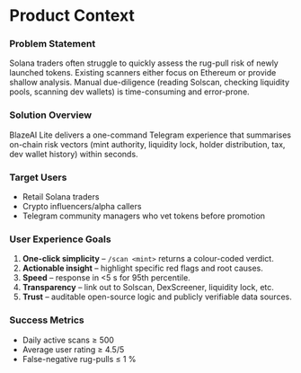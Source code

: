 # Product Context

### Problem Statement
Solana traders often struggle to quickly assess the rug-pull risk of newly launched tokens. Existing scanners either focus on Ethereum or provide shallow analysis. Manual due-diligence (reading Solscan, checking liquidity pools, scanning dev wallets) is time-consuming and error-prone.

### Solution Overview
BlazeAI Lite delivers a one-command Telegram experience that summarises on-chain risk vectors (mint authority, liquidity lock, holder distribution, tax, dev wallet history) within seconds.

### Target Users
* Retail Solana traders
* Crypto influencers/alpha callers
* Telegram community managers who vet tokens before promotion

### User Experience Goals
1. **One-click simplicity** – `/scan <mint>` returns a colour-coded verdict.
2. **Actionable insight** – highlight specific red flags and root causes.
3. **Speed** – response in <5 s for 95th percentile.
4. **Transparency** – link out to Solscan, DexScreener, liquidity lock, etc.
5. **Trust** – auditable open-source logic and publicly verifiable data sources.

### Success Metrics
* Daily active scans ≥ 500
* Average user rating ≥ 4.5/5
* False-negative rug-pulls ≤ 1 % 